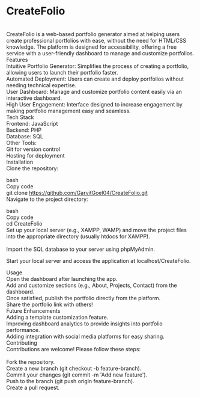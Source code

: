 <h1>CreateFolio</h1>
<br>
CreateFolio is a web-based portfolio generator aimed at helping users create professional portfolios with ease, without the need for HTML/CSS knowledge. The platform is designed for accessibility, offering a free service with a user-friendly dashboard to manage and customize portfolios.
<br>
Features
<br>
Intuitive Portfolio Generator: Simplifies the process of creating a portfolio, allowing users to launch their portfolio faster.<br>
Automated Deployment: Users can create and deploy portfolios without needing technical expertise.<br>
User Dashboard: Manage and customize portfolio content easily via an interactive dashboard.<br>
High User Engagement: Interface designed to increase engagement by making portfolio management easy and seamless.<br>
Tech Stack<br>
Frontend: JavaScript<br>
Backend: PHP<br>
Database: SQL<br>
Other Tools:<br>
Git for version control<br>
Hosting for deployment<br>
Installation<br>
Clone the repository:<br>

bash<br>
Copy code<br>
git clone https://github.com/GarvitGoel04/CreateFolio.git<br>
Navigate to the project directory:<br>

bash<br>
Copy code<br>
cd CreateFolio<br>
Set up your local server (e.g., XAMPP, WAMP) and move the project files into the appropriate directory (usually htdocs for XAMPP).<br>
<br>
Import the SQL database to your server using phpMyAdmin.<br>

Start your local server and access the application at localhost/CreateFolio.<br>

Usage<br>
Open the dashboard after launching the app.<br>
Add and customize sections (e.g., About, Projects, Contact) from the dashboard.<br>
Once satisfied, publish the portfolio directly from the platform.<br>
Share the portfolio link with others!<br>
Future Enhancements<br>
Adding a template customization feature.<br>
Improving dashboard analytics to provide insights into portfolio performance.<br>
Adding integration with social media platforms for easy sharing.<br>
Contributing<br>
Contributions are welcome! Please follow these steps:<br>
<br>
Fork the repository.<br>
Create a new branch (git checkout -b feature-branch).<br>
Commit your changes (git commit -m 'Add new feature').<br>
Push to the branch (git push origin feature-branch).<br>
Create a pull request.<br>
